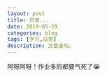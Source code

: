 ```yaml
---
layout: post
title: 日常...
date: 2019-05-29
categories: blog
tags: [学习,日常]
description: 文章金句。
---
```


阿呀阿呀！作业多的都要气死了😭












